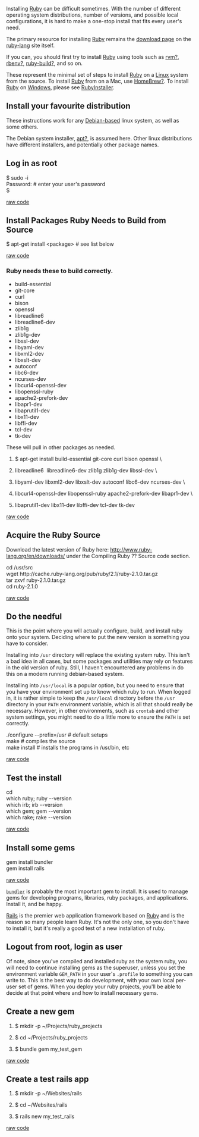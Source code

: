 <div id="wikitext">

<span id="excerpt"></span> Installing
[Ruby](http://wiki.tamouse.org?n=Technology.Ruby?action=print) can be
difficult sometimes. With the number of different operating system
distributions, number of versions, and possible local configurations, it
is hard to make a one-stop install that fits every user's need.

The primary resource for installing
[Ruby](http://wiki.tamouse.org?n=Technology.Ruby?action=print) remains
the [download page](http://www.ruby-lang.org/en/downloads/) on the
[ruby-lang](http://www.ruby-lang.org) site itself.

If you can, you should first try to install
[Ruby](http://wiki.tamouse.org?n=Technology.Ruby?action=print) using
tools such as
[rvm](http://wiki.tamouse.org?n=Technology.Rvm?action=edit)[?](http://wiki.tamouse.org?n=Technology.Rvm?action=edit),
[rbenv](http://wiki.tamouse.org?n=Technology.Rbenv?action=edit)[?](http://wiki.tamouse.org?n=Technology.Rbenv?action=edit),
[ruby-build](http://wiki.tamouse.org?n=Technology.Ruby-build?action=edit)[?](http://wiki.tamouse.org?n=Technology.Ruby-build?action=edit),
and so on.

These represent the minimal set of steps to install
[Ruby](http://wiki.tamouse.org?n=Technology.Ruby?action=print) on a
[Linux](http://wiki.tamouse.org?n=Technology.Linux?action=print) system
from the source. To install
[Ruby](http://wiki.tamouse.org?n=Technology.Ruby?action=print) from on a
Mac, use
[HomeBrew](http://wiki.tamouse.org?n=Technology.HomeBrew?action=edit)[?](http://wiki.tamouse.org?n=Technology.HomeBrew?action=edit).
To install
[Ruby](http://wiki.tamouse.org?n=Technology.Ruby?action=print) on
[Windows](http://wiki.tamouse.org?n=Technology.Windows?action=print),
please see [RubyInstaller](http://rubyinstaller.org/). <span
id="excerptend"></span>

<div class="vspace">

</div>

Install your favourite distribution
-----------------------------------

These instructions work for any [Debian-based](http://debian.org) linux
system, as well as some others.

The Debian system installer,
[apt](http://wiki.tamouse.org?n=Technology.Apt?action=edit)[?](http://wiki.tamouse.org?n=Technology.Apt?action=edit),
is assumed here. Other linux distributions have different installers,
and potentially other package names.

<div class="vspace">

</div>

Log in as root
--------------

<div id="sourceblock1" class="sourceblock">

<div class="sourceblocktext">

<div class="bash">

\$ <span class="kw2">sudo</span> <span class="re5">-i</span>\
 Password: <span class="co0">\# enter your user's password</span>\
 \$

</div>

</div>

<div class="sourceblocklink">

[raw
code](http://wiki.tamouse.org?n=Technology.BuildRubySystemFromSource?action=sourceblock&num=1)

</div>

</div>

<div class="vspace">

</div>

Install Packages Ruby Needs to Build from Source
------------------------------------------------

<div id="sourceblock2" class="sourceblock">

<div class="sourceblocktext">

<div class="bash">

<span class="co4">\$ </span><span class="kw2">apt-get install</span>
<span class="sy0">\<</span>package<span class="sy0">\></span> <span
class="co0">\# see list below</span>

</div>

</div>

<div class="sourceblocklink">

[raw
code](http://wiki.tamouse.org?n=Technology.BuildRubySystemFromSource?action=sourceblock&num=2)

</div>

</div>

<div class="vspace">

</div>

### Ruby needs these to build correctly.

-   build-essential
-   git-core
-   curl
-   bison
-   openssl
-   libreadline6
-   libreadline6-dev
-   zlib1g
-   zlib1g-dev
-   libssl-dev
-   libyaml-dev
-   libxml2-dev
-   libxslt-dev
-   autoconf
-   libc6-dev
-   ncurses-dev
-   libcurl4-openssl-dev
-   libopenssl-ruby
-   apache2-prefork-dev
-   libapr1-dev
-   libaprutil1-dev
-   libx11-dev
-   libffi-dev
-   tcl-dev
-   tk-dev

These will pull in other packages as needed.

<div class="vspace">

</div>

<div id="sourceblock3" class="sourceblock">

<div class="sourceblocktext">

<div class="bash">

1.  <div class="de1">

    \$ <span class="kw2">apt-get install</span> build-essential git-core
    curl <span class="kw2">bison</span> openssl \\

    </div>

2.  <div class="de1">

    libreadline6  libreadline6-dev zlib1g zlib1g-dev libssl-dev \\

    </div>

3.  <div class="de1">

    libyaml-dev libxml2-dev libxslt-dev <span
    class="kw2">autoconf</span> libc6-dev ncurses-dev \\

    </div>

4.  <div class="de1">

    libcurl4-openssl-dev libopenssl-ruby apache2-prefork-dev libapr1-dev
    \\

    </div>

5.  <div class="de2">

    libaprutil1-dev libx11-dev libffi-dev tcl-dev tk-dev

    </div>

</div>

</div>

<div class="sourceblocklink">

[raw
code](http://wiki.tamouse.org?n=Technology.BuildRubySystemFromSource?action=sourceblock&num=3)

</div>

</div>

<div class="vspace">

</div>

Acquire the Ruby Source
-----------------------

Download the latest version of Ruby here:
<http://www.ruby-lang.org/en/downloads/> under the Compiling Ruby ??
Source code section.

<div class="vspace">

</div>

<div id="sourceblock4" class="sourceblock">

<div class="sourceblocktext">

<div class="bash">

<span class="kw3">cd</span> <span class="sy0">/</span>usr<span
class="sy0">/</span>src\
 <span class="kw2">wget</span> http:<span
class="sy0">//</span>cache.ruby-lang.org<span
class="sy0">/</span>pub<span class="sy0">/</span>ruby<span
class="sy0">/</span><span class="nu0">2.1</span><span
class="sy0">/</span>ruby-2.1.0.tar.gz\
 <span class="kw2">tar</span> zxvf ruby-2.1.0.tar.gz\
 <span class="kw3">cd</span> ruby-2.1.0

</div>

</div>

<div class="sourceblocklink">

[raw
code](http://wiki.tamouse.org?n=Technology.BuildRubySystemFromSource?action=sourceblock&num=4)

</div>

</div>

<div class="vspace">

</div>

Do the needful
--------------

This is the point where you will actually configure, build, and install
ruby onto your system. Deciding where to put the new version is
something you have to consider.

Installing into `/usr` directory will replace the existing system ruby.
This isn't a bad idea in all cases, but some packages and utilities may
rely on features in the old version of ruby. Still, I haven't
encountered any problems in do this on a modern running debian-based
system.

Installing into `/usr/local` is a popular option, but you need to ensure
that you have your environment set up to know which ruby to run. When
logged in, it is rather simple to keep the `/usr/local` directory before
the `/usr` directory in your `PATH` environment variable, which is all
that should really be necessary. However, in other environments, such as
`crontab` and other system settings, you might need to do a little more
to ensure the `PATH` is set correctly.

<div class="vspace">

</div>

<div id="sourceblock5" class="sourceblock">

<div class="sourceblocktext">

<div class="bash">

.<span class="sy0">/</span>configure <span
class="re5">--prefix</span>=<span class="sy0">/</span>usr <span
class="co0">\# default setups</span>\
 <span class="kw2">make</span> <span class="co0">\# compiles the
source</span>\
 <span class="kw2">make</span> <span class="kw2">install</span> <span
class="co0">\# installs the programs in /usr/bin, etc</span>

</div>

</div>

<div class="sourceblocklink">

[raw
code](http://wiki.tamouse.org?n=Technology.BuildRubySystemFromSource?action=sourceblock&num=5)

</div>

</div>

<div class="vspace">

</div>

Test the install
----------------

<div id="sourceblock6" class="sourceblock">

<div class="sourceblocktext">

<div class="bash">

<span class="kw3">cd</span>\
 <span class="kw2">which</span> ruby; ruby <span
class="re5">--version</span>\
 <span class="kw2">which</span> irb; irb <span
class="re5">--version</span>\
 <span class="kw2">which</span> gem; gem <span
class="re5">--version</span>\
 <span class="kw2">which</span> rake; rake <span
class="re5">--version</span>

</div>

</div>

<div class="sourceblocklink">

[raw
code](http://wiki.tamouse.org?n=Technology.BuildRubySystemFromSource?action=sourceblock&num=6)

</div>

</div>

<div class="vspace">

</div>

Install some gems
-----------------

<div id="sourceblock7" class="sourceblock">

<div class="sourceblocktext">

<div class="bash">

gem <span class="kw2">install</span> bundler\
 gem <span class="kw2">install</span> rails

</div>

</div>

<div class="sourceblocklink">

[raw
code](http://wiki.tamouse.org?n=Technology.BuildRubySystemFromSource?action=sourceblock&num=7)

</div>

</div>

[`bundler`](http://bundler.io) is probably the most important gem to
install. It is used to manage gems for developing programs, libraries,
ruby packages, and applications. Install it, and be happy.

[Rails](http://wiki.tamouse.org?n=Technology.RubyOnRails?action=print)
is the premier web application framework based on
[Ruby](http://wiki.tamouse.org?n=Technology.Ruby?action=print) and is
the reason so many people learn Ruby. It's not the only one, so you
don't have to install it, but it's really a good test of a new
installation of ruby.

<div class="vspace">

</div>

Logout from root, login as user
-------------------------------

Of note, since you've compiled and installed ruby as the system ruby,
you will need to continue installing gems as the superuser, unless you
set the environment variable `GEM_PATH` in your user's `.profile` to
something you can write to. This is the best way to do development, with
your own local per-user set of gems. When you deploy your ruby projects,
you'll be able to decide at that point where and how to install
necessary gems.

<div class="vspace">

</div>

Create a new gem
----------------

<div id="sourceblock8" class="sourceblock">

<div class="sourceblocktext">

<div class="bash">

1.  <div class="de1">

    \$ <span class="kw2">mkdir</span> <span class="re5">-p</span>
    \~<span class="sy0">/</span>Projects<span
    class="sy0">/</span>ruby\_projects

    </div>

2.  <div class="de1">

    \$ <span class="kw3">cd</span> \~<span
    class="sy0">/</span>Projects<span class="sy0">/</span>ruby\_projects

    </div>

3.  <div class="de1">

    \$ bundle gem my\_test\_gem

    </div>

</div>

</div>

<div class="sourceblocklink">

[raw
code](http://wiki.tamouse.org?n=Technology.BuildRubySystemFromSource?action=sourceblock&num=8)

</div>

</div>

<div class="vspace">

</div>

Create a test rails app
-----------------------

<div id="sourceblock9" class="sourceblock">

<div class="sourceblocktext">

<div class="bash">

1.  <div class="de1">

    \$ <span class="kw2">mkdir</span> <span class="re5">-p</span>
    \~<span class="sy0">/</span>Websites<span class="sy0">/</span>rails

    </div>

2.  <div class="de1">

    \$ <span class="kw3">cd</span> \~<span
    class="sy0">/</span>Websites<span class="sy0">/</span>rails

    </div>

3.  <div class="de1">

    \$ rails new my\_test\_rails

    </div>

</div>

</div>

<div class="sourceblocklink">

[raw
code](http://wiki.tamouse.org?n=Technology.BuildRubySystemFromSource?action=sourceblock&num=9)

</div>

</div>

<div class="vspace">

</div>

<div style="display: none;">

Summary: A step-by-step recording of building a Ruby dev system from
source Parent:(Technology.)Ruby <span
class="wikiword">[IncludeMe](http://wiki.tamouse.org?n=Technology.IncludeMe?action=edit)[?](http://wiki.tamouse.org?n=Technology.IncludeMe?action=edit)</span>:[Ruby](http://wiki.tamouse.org?n=Technology.Ruby?action=print)
Categories:[Articles](http://wiki.tamouse.org?n=Category.Articles),
[HowTos](http://wiki.tamouse.org?n=Category.HowTos) Tags: ruby, howtos

</div>

</div>
